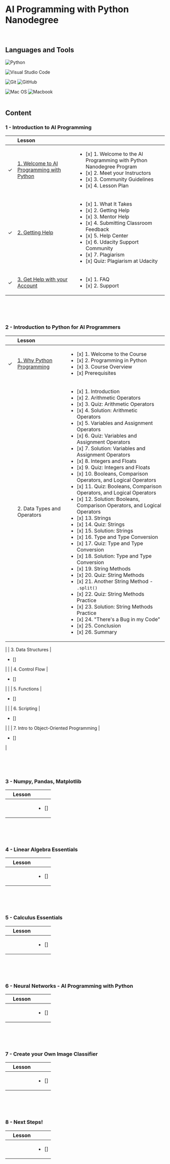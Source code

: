 # AI Programming with Python Nanodegree
<br>

## Languages and Tools
![Python](https://img.shields.io/badge/python-3670A0?style=for-the-badge&logo=python&logoColor=ffdd54) 

![Visual Studio Code](https://img.shields.io/badge/Visual%20Studio%20Code-0078d7.svg?style=for-the-badge&logo=visual-studio-code&logoColor=white)

![Git](https://img.shields.io/badge/git-%23F05033.svg?style=for-the-badge&logo=git&logoColor=white) 
![GitHub](https://img.shields.io/badge/github-%23121011.svg?style=for-the-badge&logo=github&logoColor=white)

![Mac OS](https://img.shields.io/badge/mac%20os-000000?style=for-the-badge&logo=apple&logoColor=white)
![Macbook](https://img.shields.io/badge/Apple-MacBook_Pro_2017-999999?style=for-the-badge&logo=apple&logoColor=white)
<br><br>

## Content
### 1 - Introduction to AI Programming

| | Lesson |  |
|:---:|:--- | :--- |
| &check; | [1. Welcome to AI Programming with Python](https://github.com/cintia-shinoda/udacity_ai-programming-with-python-nanodegree/blob/master/1-Intro%20to%20AI%20Programming/Lesson%201%20-%20Welcome%20to%20AI%20Programming%20with%20Python.md) | <ul><li>[x] 1. Welcome to the AI Programming with Python Nanodegree Program</li><li>[x] 2. Meet your Instructors</li><li>[x] 3. Community Guidelines</li><li>[x] 4. Lesson Plan</li></ul>|
| &check; | [2. Getting Help](https://github.com/cintia-shinoda/udacity_ai-programming-with-python-nanodegree/blob/master/1-Intro%20to%20AI%20Programming/Lesson%202%20-%20Getting%20Help.md) | <ul><li>[x] 1. What It Takes</li><li>[x] 2. Getting Help</li><li>[x] 3. Mentor Help</li><li>[x] 4. Submitting Classroom Feedback</li><li>[x] 5. Help Center</li><li>[x] 6. Udacity Support Community</li><li>[x] 7. Plagiarism</li><li>[x] Quiz: Plagiarism at Udacity</li></ul> |
| &check; | [3. Get Help with your Account](https://github.com/cintia-shinoda/udacity_ai-programming-with-python-nanodegree/blob/master/1-Intro%20to%20AI%20Programming/Lesson%203%20-%20Get%20Help%20with%20Your%20Account.md) | <ul><li>[x] 1. FAQ</li><li>[x] 2.  Support</li></ul> |

<br><br><br>



### 2 - Introduction to Python for AI Programmers

| | Lesson |  |
| :---: | :--- | :--- |
| &check; | [1. Why Python Programming](https://github.com/cintia-shinoda/udacity_ai-programming-with-python-nanodegree/blob/master/2-Intro%20to%20Python%20for%20AI%20Programmers/Lesson%201%20-%20Why%20Python%20Programming.md) | <ul><li>[x] 1. Welcome to the Course</li><li>[x] 2. Programming in Python</li><li>[x] 3. Course Overview</li><li>[x] Prerequisites</li></ul> |
| | 2. Data Types and Operators | <ul><li>[x] 1. Introduction</li><li>[x] 2. Arithmetic Operators</li><li>[x] 3. Quiz: Arithmetic Operators</li><li>[x] 4. Solution: Arithmetic Operators</li><li>[x] 5. Variables and Assignment Operators</li><li>[x] 6. Quiz: Variables and Assignment Operators</li><li>[x] 7. Solution: Variables and Assignment Operators</li><li>[x] 8. Integers and Floats</li><li>[x] 9. Quiz: Integers and Floats</li><li>[x] 10. Booleans, Comparison Operators, and Logical Operators<li>[x] 11. Quiz: Booleans, Comparison Operators, and Logical Operators</li><li>[x] 12. Solution: Booleans, Comparison Operators, and Logical Operators</li><li>[x] 13. Strings</li><li>[x] 14. Quiz: Strings</li><li>[x] 15. Solution: Strings</li><li>[x] 16. Type and Type Conversion</li><li>[x] 17. Quiz: Type and Type Conversion</li><li>[x] 18. Solution: Type and Type Conversion</li><li>[x] 19. String Methods</li><li>[x] 20. Quiz: String Methods</li><li>[x] 21. Another String Method - `.split()`</li><li>[x] 22. Quiz: String Methods Practice</li><li>[x] 23. Solution: String Methods Practice</li><li>[x] 24. "There's a Bug in my Code"</li><li>[x] 25. Conclusion</li><li>[x] 26. Summary</li></ul> |

| | 3. Data Structures | <ul><li>[] </li></ul> |
| | 4. Control Flow | <ul><li>[] </li></ul> |
| | 5. Functions | <ul><li>[] </li></ul> |
| | 6. Scripting | <ul><li>[] </li></ul> |
| | 7. Intro to Object-Oriented Programming | <ul><li>[] </li></ul> |

<br><br><br>



### 3 - Numpy, Pandas, Matplotlib

| | Lesson |  |
|:---:|:--- | :--- |
| | | <ul><li>[] </li></ul> |

<br><br><br>



### 4 - Linear Algebra Essentials

| | Lesson |  |
|:---:|:--- | :--- |
| | | <ul><li>[] </li></ul> |

<br><br><br>



### 5 - Calculus Essentials

| | Lesson |  |
|:---:|:--- | :--- |
| | | <ul><li>[] </li></ul> |

<br><br><br>



### 6 - Neural Networks - AI Programming with Python

| | Lesson |  |
|:---:|:--- | :--- |
| | | <ul><li>[] </li></ul> |

<br><br><br>



### 7 - Create your Own Image Classifier

| | Lesson |  |
|:---:|:--- | :--- |
| | | <ul><li>[] </li></ul> |

<br><br><br>



### 8 - Next Steps!

| | Lesson |  |
|:---:|:--- | :--- |
| | | <ul><li>[] </li></ul> |